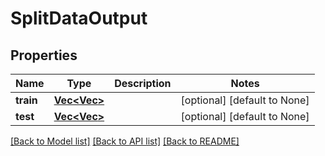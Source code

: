 # SplitDataOutput

## Properties
Name | Type | Description | Notes
------------ | ------------- | ------------- | -------------
**train** | [**Vec<Vec<f64>>**](array.md) |  | [optional] [default to None]
**test** | [**Vec<Vec<f64>>**](array.md) |  | [optional] [default to None]

[[Back to Model list]](../README.md#documentation-for-models) [[Back to API list]](../README.md#documentation-for-api-endpoints) [[Back to README]](../README.md)


